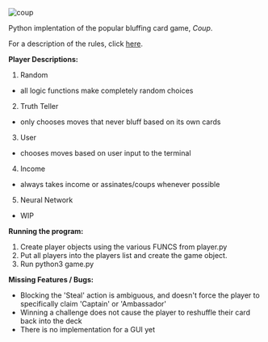 ![coup](https://github.com/riensou/coup/assets/90002238/8c00b7d3-032c-40c7-9ae4-e643c5575e9a)


Python implentation of the popular bluffing card game, _Coup_.

For a description of the rules, click [here](https://www.ultraboardgames.com/coup/game-rules.php).


**Player Descriptions:**
1. Random
- all logic functions make completely random choices

2. Truth Teller
- only chooses moves that never bluff based on its own cards

3. User
- chooses moves based on user input to the terminal

4. Income
- always takes income or assinates/coups whenever possible

5. Neural Network
- WIP


**Running the program:**
1. Create player objects using the various FUNCS from player.py
2. Put all players into the players list and create the game object.
3. Run python3 game.py


**Missing Features / Bugs:**
* Blocking the 'Steal' action is ambiguous, and doesn't force the player to specifically claim 'Captain' or 'Ambassador'
* Winning a challenge does not cause the player to reshuffle their card back into the deck
* There is no implementation for a GUI yet
